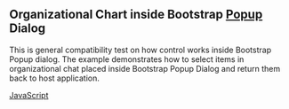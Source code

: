 ## Organizational Chart inside Bootstrap [Popup](https://getbootstrap.com/docs/4.0/components/modal/) Dialog

This is general compatibility test on how control works inside Bootstrap Popup dialog. The example demonstrates how to select items in organizational chat placed inside Bootstrap Popup Dialog and return them back to host application. 

[JavaScript](javascript.controls/CasePopupDialog.html)